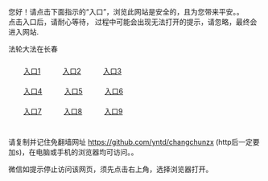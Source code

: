 您好！请点击下面指示的“入口”，浏览此网站是安全的，且为您带来平安。。 <br/>
点击入口后，请耐心等待， 过程中可能会出现无法打开的提示，请忽略，最终会进入网站. </br>

法轮大法在长春<br/>
<div style="padding:10px"><a style="margin:20px" target="_blank" href="https://db2rdzy8326ve.cloudfront.net/2Qpsp?fvkbgup" id="ccLink1" rel="nofollow">入口1</a> <a target="_blank" style="margin:20px" href="https://d3zdoyercx8r9.cloudfront.net/2Qpsp?lwqclul" id="ccLink2" rel="nofollow">入口2</a> <a style="margin:20px" target="_blank" href="https://d3cnzqw4jqbslg.cloudfront.net/2Qpsp?lcopsjj" id="ccLink3" rel="nofollow">入口3</a></div>

<div style="padding:10px" ><a style="margin:20px" target="_blank" href="https://db2rdzy8326ve.cloudfront.net/2Qpsp?fvkbgup" id="ccLink4" rel="nofollow">入口4</a> <a style="margin:20px" href="https://d3zdoyercx8r9.cloudfront.net/2Qpsp?lwqclul" target="_blank" id="ccLink5" rel="nofollow">入口5</a> <a style="margin:20px" href="https://d3cnzqw4jqbslg.cloudfront.net/2Qpsp?lcopsjj" target="_blank" id="ccLink6" rel="nofollow">入口6</a></div>

<div style="padding:10px"><a style="margin:20px" target="_blank" href="https://db2rdzy8326ve.cloudfront.net/2Qpsp?fvkbgup" id="ccLink7" rel="nofollow">入口7</a> <a style="margin:20px" href="https://d3zdoyercx8r9.cloudfront.net/2Qpsp?lwqclul" target="_blank" id="ccLink8" rel="nofollow">入口8</a> <a style="margin:20px" target="_blank" href="https://d3cnzqw4jqbslg.cloudfront.net/2Qpsp?lcopsjj" id="ccLink9" rel="nofollow">入口9</a></div>

<br/>



请复制并记住免翻墙网址 https://github.com/yntd/changchunzx (http后一定要加s)，在电脑或手机的浏览器均可访问。。<br/>

微信如提示停止访问该网页，须先点击右上角，选择浏览器打开。

